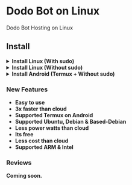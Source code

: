 # Dodo Bot on Linux
Dodo Bot Hosting on Linux

## Install
<details>
<summary><b>Install Linux (With sudo)</summary>

```
git clone https://github.com/InikoMatthewPro/dodobot-on-linux/blob/main/version/dodobot-v2 && sudo bash dodobot-v2
```
</details>
<details>
<summary><b>Install Linux (Without sudo)</summary>

```
git clone https://github.com/InikoMatthewPro/dodobot-on-linux/blob/main/version/dodobot-v2 && bash dodobot-v2
```
</details>
<details>
<summary><b>Install Android (Termux + Without sudo)</summary>

```
git clone https://github.com/InikoMatthewPro/dodobot-on-linux/blob/main/version/dodobot-v2 && bash dodobot-v2
```
</details>

### New Features
- Easy to use
- 3x faster than cloud
- Supported Termux on Android
- Supported Ubuntu, Debian & Based-Debian
- Less power watts than cloud
- Its free
- Less cost than cloud
- Supported ARM & Intel

### Reviews
Coming soon.
